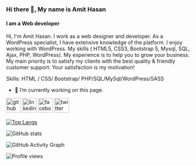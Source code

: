 ### Hi there 👋, My name is  Amit Hasan
#### I am a Web developer

Hi,
I'm Amit Hasan. I work as a web designer and developer. As a WordPress specialist, I have extensive knowledge of the platform. I enjoy working with WordPress. My skills ( HTML5, CSS3, Bootstrap 5, Mysql, SQL, Ajax, PHP, WordPress). My experience is to help you to grow your business. My main priority is to satisfy my clients with the best quality & friendly customer support.
Your satisfaction is my motivation!

Skills: HTML / CSS/ Bootstrap/ PHP/SQL/MySql/WordPress/SASS

- 🔭 I’m currently working on this page. 


[<img src='https://cdn.jsdelivr.net/npm/simple-icons@3.0.1/icons/github.svg' alt='github' height='40'>](https://github.com/coderamit01)  [<img src='https://cdn.jsdelivr.net/npm/simple-icons@3.0.1/icons/linkedin.svg' alt='linkedin' height='40'>](https://www.linkedin.com/in/procoderamit/)  [<img src='https://cdn.jsdelivr.net/npm/simple-icons@3.0.1/icons/facebook.svg' alt='facebook' height='40'>](https://www.facebook.com/procoderamit)  [<img src='https://cdn.jsdelivr.net/npm/simple-icons@3.0.1/icons/twitter.svg' alt='twitter' height='40'>](https://twitter.com/procoderamit)  

[![Top Langs](https://github-readme-stats.vercel.app/api/top-langs/?username=coderamit01)](https://github.com/anuraghazra/github-readme-stats)

![GitHub stats](https://github-readme-stats.vercel.app/api?username=coderamit01&show_icons=true&count_private=true)  

![GitHub Activity Graph](https://activity-graph.herokuapp.com/graph?username=coderamit01)  

![Profile views](https://gpvc.arturio.dev/coderamit01)  
